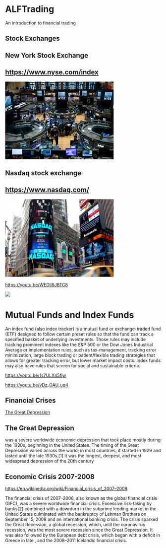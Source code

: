 # ALFTrading
An introduction to financial trading

## Stock Exchanges


## New York Stock Exchange
##  https://www.nyse.com/index

<img src="https://github.com/LennartFr/ALFTrading/blob/master/nyse.jpg" width='350' height='250'>


## Nasdaq stock exchange
##  https://www.nasdaq.com/

<img src="https://github.com/LennartFr/ALFTrading/blob/master/nasdaq.jpg" width='350' height='250'>

https://youtu.be/WEDIj9JBTC8

<img src="https://github.com/favicon.ico" width="48">




# Mutual Funds and Index Funds
An index fund (also index tracker) is a mutual fund or exchange-traded fund (ETF) designed to follow certain preset rules so that the fund can track a specified basket of underlying investments. Those rules may include tracking prominent indexes like the S&P 500 or the Dow Jones Industrial Average or implementation rules, such as tax-management, tracking error minimization, large block trading or patient/flexible trading strategies that allows for greater tracking error, but lower market impact costs. Index funds may also have rules that screen for social and sustainable criteria.

https://youtu.be/1s7ULX45fjw


https://youtu.be/vDz_OAU_uq4


## Financial Crises

<a href="https://en.wikipedia.org/wiki/Great_Depression">The Great Depression</a>

## The Great Depression 

was a severe worldwide economic depression that took place mostly during the 1930s, beginning in the United States. The timing of the Great Depression varied across the world; in most countries, it started in 1929 and lasted until the late 1930s.[1] It was the longest, deepest, and most widespread depression of the 20th century






## Economic Crisis 2007-2008

https://en.wikipedia.org/wiki/Financial_crisis_of_2007–2008

The financial crisis of 2007–2008, also known as the global financial crisis (GFC), was a severe worldwide financial crisis. Excessive risk-taking by banks[2] combined with a downturn in the subprime lending market in the United States culminated with the bankruptcy of Lehman Brothers on September 15, 2008 and an international banking crisis. The crisis sparked the Great Recession, a global recession, which, until the coronavirus recession, was the most severe recession since the Great Depression. It was also followed by the European debt crisis, which began with a deficit in Greece in late , and the 2008–2011 Icelandic financial crisis.








    



